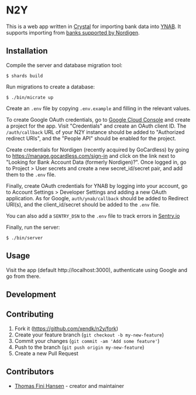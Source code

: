 # N2Y

This is a web app written in [Crystal](https://crystal-lang.org) for
importing bank data into [YNAB](https://www.youneedabudget.com/). It
supports importing from [banks supported by
Nordigen](https://nordigen.com/en/coverage/).

## Installation

Compile the server and database migration tool:

``` shell
$ shards build
```

Run migrations to create a database:

``` shell
$ ./bin/micrate up
```

Create an `.env` file by copying `.env.example` and filling in the
relevant values.

To create Google OAuth credentials, go to [Google Cloud
Console](https://console.cloud.google.com) and create a project for
the app. Visit "Credentials" and create an OAuth client ID. The
`/auth/callback` URL of your N2Y instance should be added to
"Authorized redirect URIs", and the "People API" should be enabled for
the project.

Create credentials for Nordigen (recently acquired by GoCardless) by going to
https://manage.gocardless.com/sign-in and click on the link next to
"Looking for Bank Account Data (formerly Nordigen)?". Once logged in,
go to Project > User secrets and create a new secret_id/secret pair,
and add them to the `.env` file.

Finally, create OAuth credentials for YNAB by logging into your account, go
to Account Settings > Developer Settings and adding a new OAuth
application. As for Google, `auth/ynab/callback` should be added to
Redirect URI(s), and the client_id/secret should be added to the
`.env` file.

You can also add a `SENTRY_DSN` to the `.env` file to track errors in
[Sentry.io](https://sentry.io)

Finally, run the server:

``` shell
$ ./bin/server
```

## Usage

Visit the app (default http://localhost:3000), authenticate using
Google and go from there.

## Development

## Contributing

1. Fork it (<https://github.com/xendk/n2y/fork>)
2. Create your feature branch (`git checkout -b my-new-feature`)
3. Commit your changes (`git commit -am 'Add some feature'`)
4. Push to the branch (`git push origin my-new-feature`)
5. Create a new Pull Request

## Contributors

- [Thomas Fini Hansen](https://github.com/xendk) - creator and maintainer
